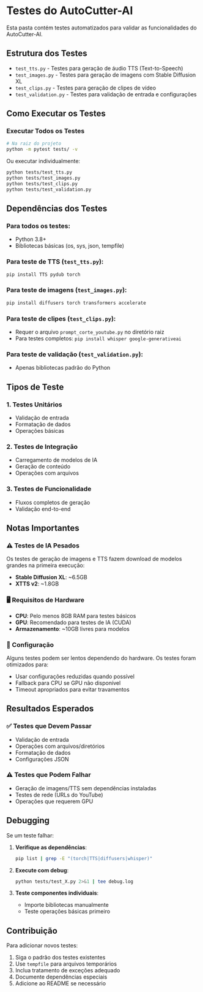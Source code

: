 # Testes do AutoCutter-AI

Esta pasta contém testes automatizados para validar as funcionalidades do AutoCutter-AI.

## Estrutura dos Testes

- `test_tts.py` - Testes para geração de áudio TTS (Text-to-Speech)
- `test_images.py` - Testes para geração de imagens com Stable Diffusion XL
- `test_clips.py` - Testes para geração de clipes de vídeo
- `test_validation.py` - Testes para validação de entrada e configurações

## Como Executar os Testes

### Executar Todos os Testes

```bash
# Na raiz do projeto
python -m pytest tests/ -v
```

Ou executar individualmente:

```bash
python tests/test_tts.py
python tests/test_images.py
python tests/test_clips.py
python tests/test_validation.py
```

## Dependências dos Testes

### Para todos os testes:
- Python 3.8+
- Bibliotecas básicas (os, sys, json, tempfile)

### Para teste de TTS (`test_tts.py`):
```bash
pip install TTS pydub torch
```

### Para teste de imagens (`test_images.py`):
```bash
pip install diffusers torch transformers accelerate
```

### Para teste de clipes (`test_clips.py`):
- Requer o arquivo `prompt_corte_youtube.py` no diretório raiz
- Para testes completos: `pip install whisper google-generativeai`

### Para teste de validação (`test_validation.py`):
- Apenas bibliotecas padrão do Python

## Tipos de Teste

### 1. Testes Unitários
- Validação de entrada
- Formatação de dados
- Operações básicas

### 2. Testes de Integração
- Carregamento de modelos de IA
- Geração de conteúdo
- Operações com arquivos

### 3. Testes de Funcionalidade
- Fluxos completos de geração
- Validação end-to-end

## Notas Importantes

### ⚠️ Testes de IA Pesados
Os testes de geração de imagens e TTS fazem download de modelos grandes na primeira execução:
- **Stable Diffusion XL**: ~6.5GB
- **XTTS v2**: ~1.8GB

### 🖥️ Requisitos de Hardware
- **CPU**: Pelo menos 8GB RAM para testes básicos
- **GPU**: Recomendado para testes de IA (CUDA)
- **Armazenamento**: ~10GB livres para modelos

### 🔧 Configuração
Alguns testes podem ser lentos dependendo do hardware. Os testes foram otimizados para:
- Usar configurações reduzidas quando possível
- Fallback para CPU se GPU não disponível
- Timeout apropriados para evitar travamentos

## Resultados Esperados

### ✅ Testes que Devem Passar
- Validação de entrada
- Operações com arquivos/diretórios
- Formatação de dados
- Configurações JSON

### ⚠️ Testes que Podem Falhar
- Geração de imagens/TTS sem dependências instaladas
- Testes de rede (URLs do YouTube)
- Operações que requerem GPU

## Debugging

Se um teste falhar:

1. **Verifique as dependências**:
   ```bash
   pip list | grep -E "(torch|TTS|diffusers|whisper)"
   ```

2. **Execute com debug**:
   ```bash
   python tests/test_X.py 2>&1 | tee debug.log
   ```

3. **Teste componentes individuais**:
   - Importe bibliotecas manualmente
   - Teste operações básicas primeiro

## Contribuição

Para adicionar novos testes:

1. Siga o padrão dos testes existentes
2. Use `tempfile` para arquivos temporários
3. Inclua tratamento de exceções adequado
4. Documente dependências especiais
5. Adicione ao README se necessário